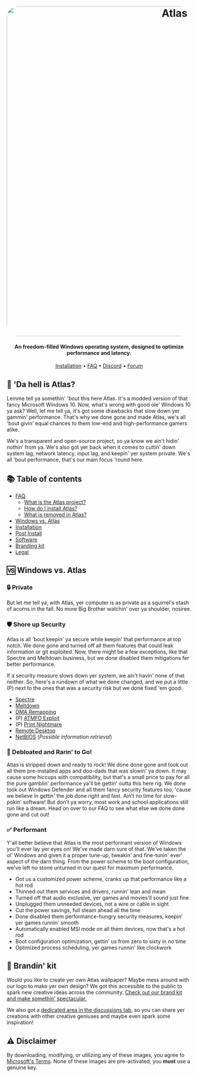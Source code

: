 <h1 align="center">
  <a href="http://atlasos.net"><img src="https://i.imgur.com/xV08gIt.png" alt="Atlas" width="900" style="border-radius: 30px"></a>
</h1>

<h4 align="center">An freedom-filled Windows operating system, designed to optimize performance and latency.</h4>

<p align="center">
  <a href="https://github.com/Atlas-OS/Atlas/wiki/2.-Installing">Installation</a>
  •
  <a href="https://github.com/Atlas-OS/Atlas/wiki/1.-FAQ#contents">FAQ</a>
  •
  <a href="https://discord.com/servers/atlas-795710270000332800" target="_blank">Discord</a>
  •
  <a href="https://forum.atlasos.net">Forum</a>
</p>

## 🤔 'Da hell is Atlas?

Lemme tell ya somethin' 'bout this here Atlas. It's a modded version of that fancy Microsoft Windows 10. Now, what's wrong with good ole' Windows 10 ya ask? Well, let me tell ya, it's got some drawbacks that slow down yer gammin' performance. That's why we done gone and made Atlas, we's all 'bout givin' equal chances to them low-end and high-performance gamers alike.

We's a transparent and open-source project, so ya know we ain't hidin' nothin' from ya. We's also got yer back when it comes to cuttin' down system lag, network latency, input lag, and keepin' yer system private. We's all 'bout performance, that's our main focus 'round here.

## 📚 **Table of contents**

- [FAQ](https://github.com/Atlas-OS/Atlas/wiki/1.-FAQ)
  - [What is the Atlas project?](https://github.com/Atlas-OS/Atlas/wiki/1.-FAQ#11-what-is-the-atlas-project)
  - [How do I install Atlas?](https://github.com/Atlas-OS/Atlas/wiki/1.-FAQ#12-how-do-i-install-atlas-os)
  - [What is removed in Atlas?](https://github.com/Atlas-OS/Atlas/wiki/1.-FAQ#13-whats-removed-in-atlas-os)
- <a href="#windows-vs-atlas">Windows vs. Atlas</a>
- [Installation](https://github.com/Atlas-OS/Atlas/wiki/2.-Installing)
- [Post Install](https://github.com/Atlas-OS/Atlas/wiki/3.-Post-Install)
- [Software](https://github.com/Atlas-OS/Atlas/wiki/4.-Software)
- [Branding kit](https://raw.githubusercontent.com/Atlas-OS/Atlas/main/img/brand-kit.zip)
- [Legal](https://github.com/Atlas-OS/Atlas/wiki/Legal)

## 🆚 **Windows vs. Atlas**

### 🔒 Private
But let me tell ya, with Atlas, yer computer is as private as a squirrel's stash of acorns in the fall. No more Big Brother watchin' over ya shoulder, nosiree.

### 🛡️ Shore up Security
Atlas is all 'bout keepin' ya secure while keepin' that performance at top notch. We done gone and turned off all them features that could leak information or git exploited. Now, there might be a few exceptions, like that Spectre and Meltdown business, but we done disabled them mitigations fer better performance. 

If a security measure slows down yer system, we ain't havin' none of that neither. 
So, here's a rundown of what we done changed, and we put a little (P) next to the ones that was a security risk but we done fixed 'em good:

- [Spectre](https://spectreattack.com/spectre.pdf)
- [Meltdown](https://meltdownattack.com/meltdown.pdf)
- [DMA Remapping](https://docs.microsoft.com/en-us/windows/security/information-protection/kernel-dma-protection-for-thunderbolt)
- (P) [ATMFD Exploit](https://msrc.microsoft.com/update-guide/en-US/vulnerability/CVE-2020-1020)
- (P) [Print Nightmare](https://us-cert.cisa.gov/ncas/current-activity/2021/06/30/printnightmare-critical-windows-print-spooler-vulnerability)
- [Remote Desktop](https://cve.mitre.org/cgi-bin/cvekey.cgi?keyword=Windows+Remote+Desktop)
- [NetBIOS](https://en.wikipedia.org/wiki/NetBIOS) (*Possible information retrieval*)

### 🚀 Debloated and Rarin' to Go!

Atlas is stripped down and ready to rock! We done done gone and took out all them pre-installed apps and doo-dads that was slowin' ya down. It may cause some hiccups with compatibility, but that's a small price to pay for all the pure gamblin' performance ya'll be gettin' outta this here rig. We done took out Windows Defender and all them fancy security features too, 'cause we believe in gettin' the job done right and fast. Ain't no time for slow-pokin' software! But don't ya worry, most work and school applications still run like a dream. Head on over to our FAQ to see what else we done done gone and cut out!

### ✅ Performant

Y'all better believe that Atlas is the most performant version of Windows you'll ever lay yer eyes on! We've made darn sure of that. We've taken the ol' Windows and given it a proper tune-up, tweakin' and fine-tunin' ever' aspect of the darn thing. From the power scheme to the boot configuration, we've left no stone unturned in our quest for maximum performance.

- Got us a customized power scheme, cranks up that performance like a hot rod
- Thinned out them services and drivers, runnin' lean and mean
- Turned off that audio exclusive, yer games and movies'll sound just fine
- Unplugged them unneeded devices, not a wire or cable in sight
- Cut the power savings, full steam ahead all the time
- Done disabled them performance-hungry security measures, keepin' yer games runnin' smooth
- Automatically enabled MSI mode on all them devices, now that's a hot rod
- Boot configuration optimization, gettin' us from zero to sixty in no time
- Optimized process scheduling, yer games runnin' like clockwork

## 🎨 Brandin' kit

Would you like to create yer own Atlas wallpaper? Maybe mess around with our logo to make yer own design? We got this accessible to the public to spark new creative ideas across the community. [Check out our brand kit and make somethin' spectacular.](https://github.com/Atlas-OS/Atlas/blob/main/img/brand-kit.zip?raw=true)

We also got a [dedicated area in the discussions tab](https://github.com/Atlas-OS/Atlas/discussions/categories/community-artwork), so you can share yer creations with other creative geniuses and maybe even spark some inspiration!

## ⚠️ Disclaimer

By downloading, modifying, or utilizing any of these images, you agree to [Microsoft's Terms](https://www.microsoft.com/en-us/Useterms/Retail/Windows/10/UseTerms_Retail_Windows_10_English.htm). None of these images are pre-activated, you **must** use a genuine key.
